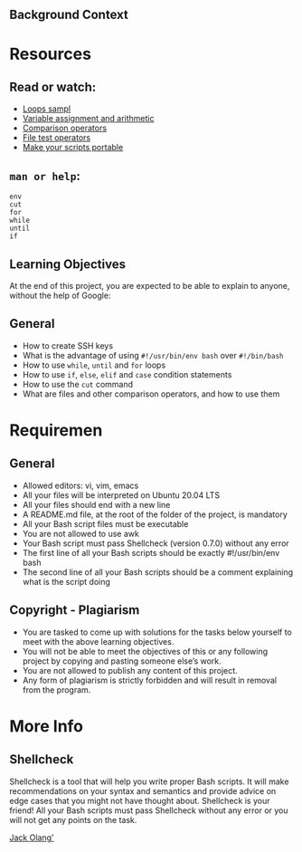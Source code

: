## Background Context

# Resources
## Read or watch:
+ [Loops sampl](https://tldp.org/LDP/Bash-Beginners-Guide/html/sect_09_01.html)
+ [Variable assignment and arithmetic](https://tldp.org/LDP/abs/html/comparison-ops.html)
+ [Comparison operators](https://tldp.org/LDP/abs/html/ops.html)
+ [File test operators](https://tldp.org/LDP/abs/html/fto.html)
+ [Make your scripts portable](https://www.cyberciti.biz/tips/finding-bash-perl-python-portably-using-env.html)

## `man or help`:
```
env
cut
for
while
until
if
```

## Learning Objectives
At the end of this project, you are expected to be able to explain to anyone, without the help of Google:

## General
+ How to create SSH keys
+ What is the advantage of using `#!/usr/bin/env bash` over `#!/bin/bash`
+ How to use `while`, `until` and `for` loops
+ How to use `if`, `else`, `elif` and `case` condition statements
+ How to use the `cut` command
+ What are files and other comparison operators, and how to use them
# Requiremen 
## General
+ Allowed editors: vi, vim, emacs
+ All your files will be interpreted on Ubuntu 20.04 LTS
+ All your files should end with a new line
+ A README.md file, at the root of the folder of the project, is mandatory
+ All your Bash script files must be executable
+ You are not allowed to use awk
+ Your Bash script must pass Shellcheck (version 0.7.0) without any error
+ The first line of all your Bash scripts should be exactly #!/usr/bin/env bash
+ The second line of all your Bash scripts should be a comment explaining what is the script doing
## Copyright - Plagiarism
+ You are tasked to come up with solutions for the tasks below yourself to meet with the above learning objectives.
+ You will not be able to meet the objectives of this or any following project by copying and pasting someone else’s work.
+ You are not allowed to publish any content of this project.
+ Any form of plagiarism is strictly forbidden and will result in removal from the program.

# More Info
## Shellcheck
Shellcheck is a tool that will help you write proper Bash scripts. It will make recommendations on your syntax and semantics and provide advice on edge cases that you might not have thought about. Shellcheck is your friend! All your Bash scripts must pass Shellcheck without any error or you will not get any points on the task.

[Jack Olang'](https://github.com/OlangJaq)
